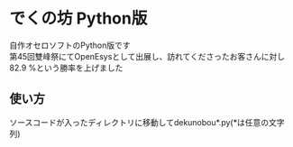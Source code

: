 # でくの坊 Python版
自作オセロソフトのPython版です  
第45回雙峰祭にてOpenEsysとして出展し、訪れてくださったお客さんに対し82.9 %という勝率を上げました  
## 使い方
ソースコードが入ったディレクトリに移動してdekunobou\*.py\(\*は任意の文字列\)
